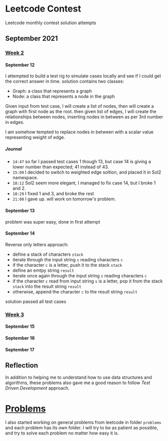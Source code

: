 # Leetcode Contest
Leetcode monthly contest solution attempts 

## September 2021 
### [Week 2](https://leetcode.com/explore/challenge/card/september-leetcoding-challenge-2021/637/week-2-september-8th-september-14th/)
#### September 12
I attempted to build a test rig to simulate cases locally and see if I could get the correct answer in time. 
solution contains two classes:
* Graph: a class that represents a graph
* Node: a class that represents a node in the graph

Given input from test case, I will create a list of nodes, then will create a graph with first node as the root.
then given list of edges, I will create the relationships between nodes, inserting nodes in between as per 3rd number in edges.

I am somehow tempted to replace nodes in between with a scalar value representing weight of edge.

##### Journal 
* `14:47` so far I passed test cases 1 though 13, but case 14 is giving a lower number than expected; 41 instead of 43.
* `15:09` I decided to switch to weighted edge soltion, and placed it in Sol2 namespace.
* `18:12` Sol2 seem more elegant, I managed to fix case 14, but I broke 1 and 2.
* `18:29` I fixed 1 and 3, and broke the rest
* `21:00` I gave up. will work on tomorrow's problem.

#### September 13
problem was super easy, done in first attempt 

#### September 14
Reverse only letters
approach:
* define a stack of characters `stack`
* iterate through the input string `s` reading characters `c`
* if the character `c` is a letter, push it to the stack `stack`
* define an emtpy string `result`
* iterate once again through the input string `s` reading characters `c`
* if the character `c` read from input string `s` is a letter, pop it from the stack `stack` into the result string `result`
* otherwise, append the character `c` to the result string `result`

solution passed all test cases

### [Week 3](https://leetcode.com/explore/challenge/card/september-leetcoding-challenge-2021/638/week-3-september-15th-september-21st/)
#### September 15
#### September 16
#### September 17
## Reflection 
In addition to helping me to understand how to use data structures and algorithms, these problems also gave me a good reason to follow _Test Driven Development_ approach.

# [Problems](https://leetcode.com/problemset/all) 
I also started working on general problems from leetcode in folder `problems` and each problem has its own folder.
I will try to be as patient as possible, and try to solve each problem no matter how easy it is.
